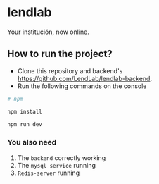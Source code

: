 # lendlab

Your institución, now online.

## How to run the project?

* Clone this repository and backend's https://github.com/LendLab/lendlab-backend.
* Run the following commands on the console

```bash
# npm

npm install

npm run dev

```

### You also need

1. The `backend` correctly working
2. The `mysql service` running
3. `Redis-server` running

